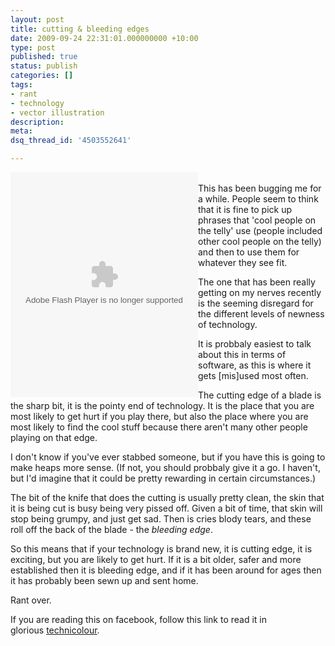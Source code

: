 ```yaml
---
layout: post
title: cutting & bleeding edges
date: 2009-09-24 22:31:01.000000000 +10:00
type: post
published: true
status: publish
categories: []
tags:
- rant
- technology
- vector illustration
description:
meta:
dsq_thread_id: '4503552641'

---
```

<p>
  <embed style="float:left" src="http://notionparallax.co.uk/wordpress/wp-content/uploads/2009/09/cutting-edge.swf" type="application/x-shockwave-flash" wmode="transparent" width="300" height="360"></embed><br />
  This has been bugging me for a while. People seem to think that it is fine to pick up phrases that 'cool people on the telly' use (people included other cool people on the telly) and then to use them for whatever they see fit.</p>
<p>The one that has been really getting on my nerves recently is the seeming disregard for the different levels of newness of technology.</p>
<p>It is probbaly easiest to talk about this in terms of software, as this is where it gets [mis]used most often.</p>
<p>The cutting edge of a blade is the sharp bit, it is the pointy end of technology. It is the place that you are most likely to get hurt if you play there, but also the place where you are most likely to find the cool stuff because there aren't many other people playing on that edge.</p>
<p>I don't know if you've ever stabbed someone, but if you have this is going to make heaps more sense. (If not, you should probbaly give it a go. I haven't, but I'd imagine that it could be pretty rewarding in certain circumstances.)</p>
<p>The bit of the knife that does the cutting is usually pretty clean, the skin that it is being cut is busy being very pissed off. Given a bit of time, that skin will stop being grumpy, and just get sad. Then is cries blody tears, and these roll off the back of the blade - the <em>bleeding edge</em>.</p>
<p>So this means that if your technology is brand new, it is cutting edge, it is exciting, but you are likely to get hurt. If it is a bit older, safer and more established then it is bleeding edge, and if it has been around for ages then it has probably been sewn up and sent home.</p>
<p>Rant over.</p>
<p> If you are reading this on facebook, follow this link to read it in glorious <a href="http://www.notionparallax.co.uk/wordpress/index.php/2009/09/cutting-bleeding-edges/">technicolour</a>. </p>
